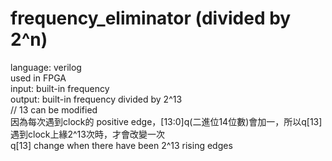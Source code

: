 # frequency_eliminator (divided by 2^n)
language: verilog <br />
used in FPGA <br />
input: built-in frequency <br />
output:  built-in frequency divided by 2^13 <br />
// 13 can be modified <br />
因為每次遇到clock的 positive edge，[13:0]q(二進位14位數)會加一，所以q[13]遇到clock上緣2^13次時，才會改變一次 <br />
q[13] change when there have been 2^13 rising edges <br />

